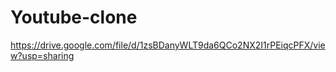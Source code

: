 ﻿# Youtube-clone
https://drive.google.com/file/d/1zsBDanyWLT9da6QCo2NX2I1rPEiqcPFX/view?usp=sharing
